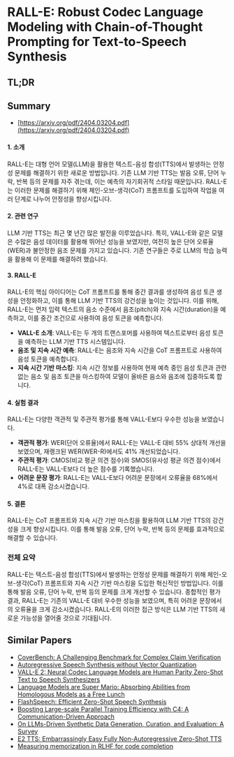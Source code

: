 # RALL-E: Robust Codec Language Modeling with Chain-of-Thought Prompting for Text-to-Speech Synthesis
## TL;DR
## Summary
- [https://arxiv.org/pdf/2404.03204.pdf](https://arxiv.org/pdf/2404.03204.pdf)

#### 1. 소개
RALL-E는 대형 언어 모델(LLM)을 활용한 텍스트-음성 합성(TTS)에서 발생하는 안정성 문제를 해결하기 위한 새로운 방법입니다. 기존 LLM 기반 TTS는 발음 오류, 단어 누락, 반복 등의 문제를 자주 겪는데, 이는 예측의 자기회귀적 스타일 때문입니다. RALL-E는 이러한 문제를 해결하기 위해 체인-오브-생각(CoT) 프롬프트를 도입하여 작업을 여러 단계로 나누어 안정성을 향상시킵니다.

#### 2. 관련 연구
LLM 기반 TTS는 최근 몇 년간 많은 발전을 이루었습니다. 특히, VALL-E와 같은 모델은 수많은 음성 데이터를 활용해 뛰어난 성능을 보였지만, 여전히 높은 단어 오류율(WER)과 불안정한 음조 문제를 가지고 있습니다. 기존 연구들은 주로 LLM의 학습 능력을 활용해 이 문제를 해결하려 했습니다.

#### 3. RALL-E
RALL-E의 핵심 아이디어는 CoT 프롬프트를 통해 중간 결과를 생성하여 음성 토큰 생성을 안정화하고, 이를 통해 LLM 기반 TTS의 강건성을 높이는 것입니다. 이를 위해, RALL-E는 먼저 입력 텍스트의 음소 수준에서 음조(pitch)와 지속 시간(duration)을 예측하고, 이를 중간 조건으로 사용하여 음성 토큰을 예측합니다.

- **VALL-E 소개**: VALL-E는 두 개의 트랜스포머를 사용하여 텍스트로부터 음성 토큰을 예측하는 LLM 기반 TTS 시스템입니다.
- **음조 및 지속 시간 예측**: RALL-E는 음조와 지속 시간을 CoT 프롬프트로 사용하여 음성 토큰을 예측합니다.
- **지속 시간 기반 마스킹**: 지속 시간 정보를 사용하여 현재 예측 중인 음성 토큰과 관련 없는 음소 및 음조 토큰을 마스킹하여 모델이 올바른 음소와 음조에 집중하도록 합니다.

#### 4. 실험 결과
RALL-E는 다양한 객관적 및 주관적 평가를 통해 VALL-E보다 우수한 성능을 보였습니다.

- **객관적 평가**: WER(단어 오류율)에서 RALL-E는 VALL-E 대비 55% 상대적 개선을 보였으며, 재랭크된 WER(WER-R)에서도 41% 개선되었습니다.
- **주관적 평가**: CMOS(비교 평균 의견 점수)와 SMOS(유사성 평균 의견 점수)에서 RALL-E는 VALL-E보다 더 높은 점수를 기록했습니다.
- **어려운 문장 평가**: RALL-E는 VALL-E보다 어려운 문장에서 오류율을 68%에서 4%로 대폭 감소시켰습니다.

#### 5. 결론
RALL-E는 CoT 프롬프트와 지속 시간 기반 마스킹을 활용하여 LLM 기반 TTS의 강건성을 크게 향상시킵니다. 이를 통해 발음 오류, 단어 누락, 반복 등의 문제를 효과적으로 해결할 수 있습니다.

### 전체 요약
RALL-E는 텍스트-음성 합성(TTS)에서 발생하는 안정성 문제를 해결하기 위해 체인-오브-생각(CoT) 프롬프트와 지속 시간 기반 마스킹을 도입한 혁신적인 방법입니다. 이를 통해 발음 오류, 단어 누락, 반복 등의 문제를 크게 개선할 수 있습니다. 종합적인 평가 결과, RALL-E는 기존의 VALL-E 대비 우수한 성능을 보였으며, 특히 어려운 문장에서의 오류율을 크게 감소시켰습니다. RALL-E의 이러한 접근 방식은 LLM 기반 TTS의 새로운 가능성을 열어줄 것으로 기대됩니다.

## Similar Papers
- [CoverBench: A Challenging Benchmark for Complex Claim Verification](2408.03325.md)
- [Autoregressive Speech Synthesis without Vector Quantization](2407.08551.md)
- [VALL-E 2: Neural Codec Language Models are Human Parity Zero-Shot Text to Speech Synthesizers](2406.05370.md)
- [Language Models are Super Mario: Absorbing Abilities from Homologous Models as a Free Lunch](2311.03099.md)
- [FlashSpeech: Efficient Zero-Shot Speech Synthesis](2404.14700.md)
- [Boosting Large-scale Parallel Training Efficiency with C4: A Communication-Driven Approach](2406.04594.md)
- [On LLMs-Driven Synthetic Data Generation, Curation, and Evaluation: A Survey](2406.15126.md)
- [E2 TTS: Embarrassingly Easy Fully Non-Autoregressive Zero-Shot TTS](2406.18009.md)
- [Measuring memorization in RLHF for code completion](2406.11715.md)
